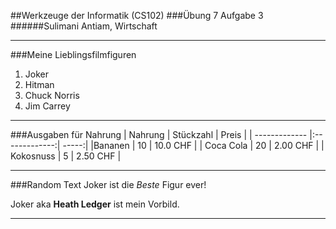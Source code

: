 ##Werkzeuge der Informatik (CS102)
###Übung 7 Aufgabe 3
######Sulimani Antiam, Wirtschaft
***
###Meine Lieblingsfilmfiguren
1. Joker
2. Hitman
3. Chuck Norris
4. Jim Carrey
***
###Ausgaben für Nahrung
| Nahrung | Stückzahl | Preis |
| ------------- |:-------------:| -----:|
|Bananen | 10 | 10.0 CHF |
| Coca Cola | 20 | 2.00 CHF |
| Kokosnuss | 5 | 2.50 CHF |
***
###Random Text
Joker ist die *Beste* Figur ever!

Joker aka __Heath Ledger__ ist mein Vorbild. 
***
 
